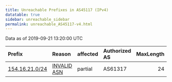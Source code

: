 ```yaml
---
title: Unreachable Prefixes in AS45117 (IPv4)
datatable: true
sidebar: unreachable_sidebar
permalink: unreachable_AS45117-v4.html
---
```


Data as of 2019-09-21 13:20:00 UTC


<div class="datatable-begin"></div>

| Prefix                                                 | Reason                                                                                                | affected   | Authorized AS   |   MaxLength | Anchor                                           |   unreachable /24s |
|:-------------------------------------------------------|:------------------------------------------------------------------------------------------------------|:-----------|:----------------|------------:|:-------------------------------------------------|-------------------:|
| [154.16.21.0/24](https://stat.ripe.net/154.16.21.0/24) | [INVALID ASN](https://rpki-validator.ripe.net/announcement-preview?asn=AS45117&prefix=154.16.21.0/24) | partial    | AS61317         |          24 | [AfriNIC](unreachable_AfriNIC_RPKI_Root-v4.html) |                  1 |

<div class="datatable-end"></div>